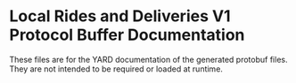 # Local Rides and Deliveries V1 Protocol Buffer Documentation

These files are for the YARD documentation of the generated protobuf files.
They are not intended to be required or loaded at runtime.
